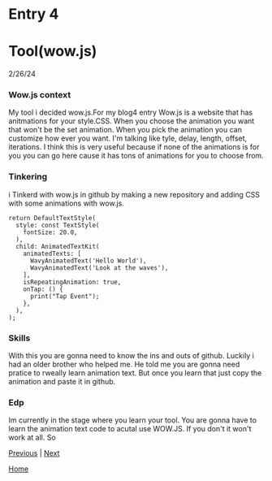# Entry 4

<h1>Tool(wow.js)</h1>
 2/26/24

### Wow.js context 

<P>My tool i decided wow.js.For my blog4 entry Wow.js is a website that has anitmations for your style.CSS. When you choose the animation you want that won't be the set animation. When you pick the animation you can customize how ever you want. I'm talking like tyle, delay, length, offset, iterations. I think this is very useful because if none of the animations is for you you can go here cause it has tons of animations for you to choose from.
</P>

### Tinkering 

i Tinkerd with wow.js in github by making a new repository and adding CSS with some animations with wow.js.
```language
return DefaultTextStyle(
  style: const TextStyle(
    fontSize: 20.0,
  ),
  child: AnimatedTextKit(
    animatedTexts: [
      WavyAnimatedText('Hello World'),
      WavyAnimatedText('Look at the waves'),
    ],
    isRepeatingAnimation: true,
    onTap: () {
      print("Tap Event");
    },
  ),
);
```
### Skills 

With this you are gonna need to know the ins and outs of github. Luckily i had an older brother who helped me. He told me you are gonna need pratice to rweally learn animation text. But once you learn that just copy the animation and paste it in github.

### Edp 
Im currently in the stage where you learn your tool. You are gonna have to learn the animation text code to acutal use WOW.JS. If you don't it won't work at all. So 



[Previous](entry03.md) | [Next](entry05.md)

[Home](../README.md)
